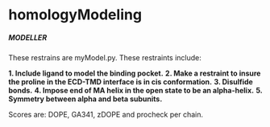 
# homologyModeling

##### MODELLER
These restrains are myModel.py. These restraints include:

**1. Include ligand to model the binding pocket.**
**2. Make a restraint to insure the proline in the ECD-TMD interface is in cis conformation.**
**3. Disulfide bonds.**
**4. Impose end of MA helix in the open state to be an alpha-helix.**
**5. Symmetry between alpha and beta subunits.**

Scores are: DOPE, GA341, zDOPE and procheck per chain.